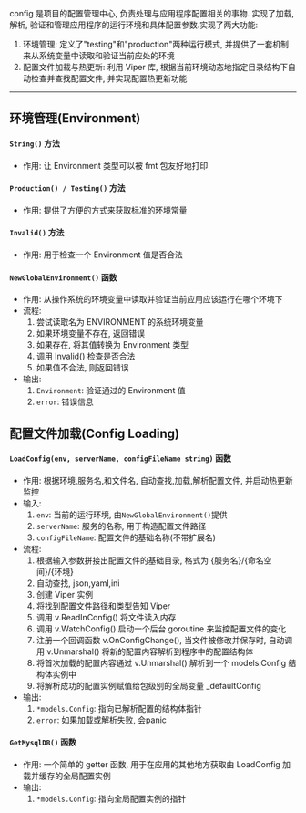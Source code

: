 config 是项目的配置管理中心, 负责处理与应用程序配置相关的事物. 实现了加载, 解析, 验证和管理应用程序的运行环境和具体配置参数.实现了两大功能:
1. 环境管理: 定义了"testing"和"production"两种运行模式, 并提供了一套机制来从系统变量中读取和验证当前应处的环境
2. 配置文件加载与热更新: 利用 Viper 库, 根据当前环境动态地指定目录结构下自动检查并查找配置文件, 并实现配置热更新功能

---
## 环境管理(Environment)

#### `String()` 方法
- 作用: 让 Environment 类型可以被 fmt 包友好地打印

#### `Production() / Testing()` 方法
- 作用: 提供了方便的方式来获取标准的环境常量

#### `Invalid()` 方法
- 作用: 用于检查一个 Environment 值是否合法

#### `NewGlobalEnvironment()` 函数
- 作用: 从操作系统的环境变量中读取并验证当前应用应该运行在哪个环境下
- 流程: 
    1. 尝试读取名为 ENVIRONMENT 的系统环境变量
    2. 如果环境变量不存在, 返回错误
    3. 如果存在, 将其值转换为 Environment 类型
    4. 调用 Invalid() 检查是否合法
    5. 如果值不合法, 则返回错误
- 输出:
    1. `Environment`: 验证通过的 Environment 值
    2. `error`: 错误信息

## 配置文件加载(Config Loading)

#### `LoadConfig(env, serverName, configFileName string)` 函数
- 作用: 根据环境,服务名,和文件名, 自动查找,加载,解析配置文件, 并启动热更新监控
- 输入: 
    1. `env`: 当前的运行环境, 由`NewGlobalEnvironment()`提供
    2. `serverName`: 服务的名称, 用于构造配置文件路径
    3. `configFileName`: 配置文件的基础名称(不带扩展名)
- 流程: 
    1. 根据输入参数拼接出配置文件的基础目录, 格式为 {服务名}/{命名空间}/{环境}
    2. 自动查找, json,yaml,ini
    3. 创建 Viper 实例
    4. 将找到配置文件路径和类型告知 Viper
    5. 调用 v.ReadInConfig() 将文件读入内存
    6. 调用 v.WatchConfig() 启动一个后台 goroutine 来监控配置文件的变化
    7. 注册一个回调函数 v.OnConfigChange(), 当文件被修改并保存时, 自动调用 v.Unmarshal() 将新的配置内容解析到程序中的配置结构体
    8. 将首次加载的配置内容通过 v.Unmarshal() 解析到一个 models.Config 结构体实例中
    9. 将解析成功的配置实例赋值给包级别的全局变量 _defaultConfig
- 输出:
    1. `*models.Config`: 指向已解析配置的结构体指针
    2. `error`: 如果加载或解析失败, 会panic

#### `GetMysqlDB()` 函数  
- 作用: 一个简单的 getter 函数, 用于在应用的其他地方获取由 LoadConfig 加载并缓存的全局配置实例
- 输出:
    1. `*models.Config`: 指向全局配置实例的指针